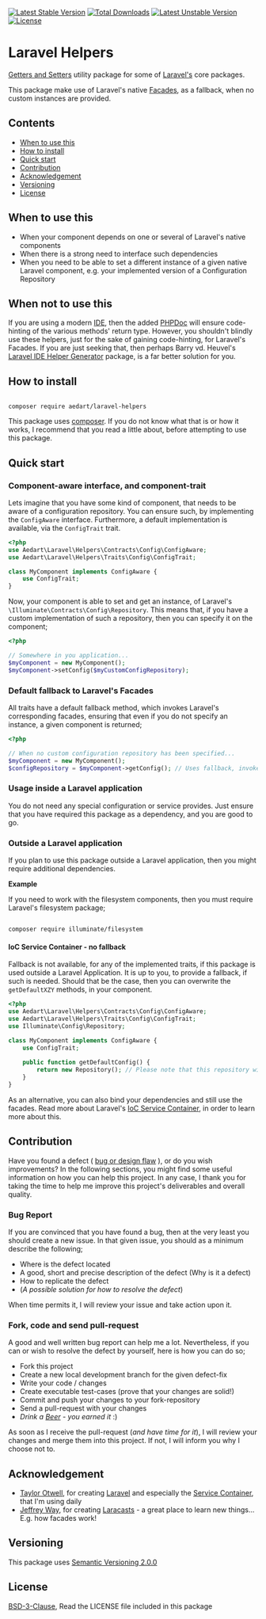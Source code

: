 [![Latest Stable Version](https://poser.pugx.org/aedart/laravel-helpers/v/stable)](https://packagist.org/packages/aedart/laravel-helpers)
[![Total Downloads](https://poser.pugx.org/aedart/laravel-helpers/downloads)](https://packagist.org/packages/aedart/laravel-helpers)
[![Latest Unstable Version](https://poser.pugx.org/aedart/laravel-helpers/v/unstable)](https://packagist.org/packages/aedart/laravel-helpers)
[![License](https://poser.pugx.org/aedart/laravel-helpers/license)](https://packagist.org/packages/aedart/laravel-helpers)

# Laravel Helpers

[Getters and Setters](https://en.wikipedia.org/wiki/Mutator_method) utility package for some of [Laravel's](http://laravel.com/) core packages. 

This package make use of Laravel's native [Facades](http://laravel.com/docs/5.1/facades), as a fallback, when no custom instances are provided.

## Contents

* [When to use this](#when-to-use-this)
* [How to install](#how-to-install)
* [Quick start](#quick-start)
* [Contribution](#contribution)
* [Acknowledgement](#acknowledgement)
* [Versioning](#versioning)
* [License](#license)

## When to use this

* When your component depends on one or several of Laravel's native components
* When there is a strong need to interface such dependencies 
* When you need to be able to set a different instance of a given native Laravel component, e.g. your implemented version of a Configuration Repository

## When not to use this

If you are using a modern [IDE](https://en.wikipedia.org/wiki/Integrated_development_environment), then the added [PHPDoc](http://www.phpdoc.org/) will ensure code-hinting of
the various methods' return type. However, you shouldn't blindly use these helpers, just for the sake of gaining code-hinting, for Laravel's Facades. If you are just seeking that,
then perhaps Barry vd. Heuvel's [Laravel IDE Helper Generator](https://github.com/barryvdh/laravel-ide-helper) package, is a far better solution for you.


## How to install

```console

composer require aedart/laravel-helpers
```

This package uses [composer](https://getcomposer.org/). If you do not know what that is or how it works, I recommend that you read a little about, before attempting to use this package.

## Quick start

### Component-aware interface, and component-trait

Lets imagine that you have some kind of component, that needs to be aware of a configuration repository. You can ensure such, by implementing the `ConfigAware` interface.
Furthermore, a default implementation is available, via the `ConfigTrait` trait.

```php
<?php
use Aedart\Laravel\Helpers\Contracts\Config\ConfigAware;
use Aedart\Laravel\Helpers\Traits\Config\ConfigTrait;

class MyComponent implements ConfigAware {
    use ConfigTrait;
}
```

Now, your component is able to set and get an instance, of Laravel's `\Illuminate\Contracts\Config\Repository`. This means that, if you have a custom implementation of such a repository, then
you can specify it on the component;

```php
<?php

// Somewhere in you application...
$myComponent = new MyComponent();
$myComponent->setConfig($myCustomConfigRepository);

```

### Default fallback to Laravel's Facades

All traits have a default fallback method, which invokes Laravel's corresponding facades, ensuring that even if you do not specify an instance, a given component is returned;

```php
<?php

// When no custom configuration repository has been specified... 
$myComponent = new MyComponent();
$configRepository = $myComponent->getConfig(); // Uses fallback, invokes the `\Illuminate\Support\Facades\Config`, which is then resolved from the IoC Service Container 

```

### Usage inside a Laravel application

You do not need any special configuration or service provides. Just ensure that you have required this package as a dependency, and you are good to go.

### Outside a Laravel application

If you plan to use this package outside a Laravel application, then you might require additional dependencies.

**Example**

If you need to work with the filesystem components, then you must require Laravel's filesystem package;

```console

composer require illuminate/filesystem
```

#### IoC Service Container - no fallback

Fallback is not available, for any of the implemented traits, if this package is used outside a Laravel Application. It is up to you, to provide a fallback, if such is needed.
Should that be the case, then you can overwrite the `getDefaultXZY` methods, in your component.

```php
<?php
use Aedart\Laravel\Helpers\Contracts\Config\ConfigAware;
use Aedart\Laravel\Helpers\Traits\Config\ConfigTrait;
use Illuminate\Config\Repository;

class MyComponent implements ConfigAware {
    use ConfigTrait;
    
    public function getDefaultConfig() {
        return new Repository(); // Please note that this repository will NOT store values statically!
    }
}
```

As an alternative, you can also bind your dependencies and still use the facades. Read more about Laravel's [IoC Service Container](http://laravel.com/docs/5.1/container), in order to learn more about this.

## Contribution

Have you found a defect ( [bug or design flaw](https://en.wikipedia.org/wiki/Software_bug) ), or do you wish improvements? In the following sections, you might find some useful information
on how you can help this project. In any case, I thank you for taking the time to help me improve this project's deliverables and overall quality.

### Bug Report

If you are convinced that you have found a bug, then at the very least you should create a new issue. In that given issue, you should as a minimum describe the following;

* Where is the defect located
* A good, short and precise description of the defect (Why is it a defect)
* How to replicate the defect
* (_A possible solution for how to resolve the defect_)

When time permits it, I will review your issue and take action upon it.

### Fork, code and send pull-request

A good and well written bug report can help me a lot. Nevertheless, if you can or wish to resolve the defect by yourself, here is how you can do so;

* Fork this project
* Create a new local development branch for the given defect-fix
* Write your code / changes
* Create executable test-cases (prove that your changes are solid!)
* Commit and push your changes to your fork-repository
* Send a pull-request with your changes
* _Drink a [Beer](https://en.wikipedia.org/wiki/Beer) - you earned it_ :)

As soon as I receive the pull-request (_and have time for it_), I will review your changes and merge them into this project. If not, I will inform you why I choose not to.

## Acknowledgement

* [Taylor Otwell](https://github.com/taylorotwell), for creating [Laravel](http://laravel.com) and especially the [Service Container](http://laravel.com/docs/5.1/container), that I'm using daily
* [Jeffrey Way](https://github.com/JeffreyWay), for creating [Laracasts](https://laracasts.com/) - a great place to learn new things... E.g. how facades work!

## Versioning

This package uses [Semantic Versioning 2.0.0](http://semver.org/)

## License

[BSD-3-Clause](http://spdx.org/licenses/BSD-3-Clause), Read the LICENSE file included in this package